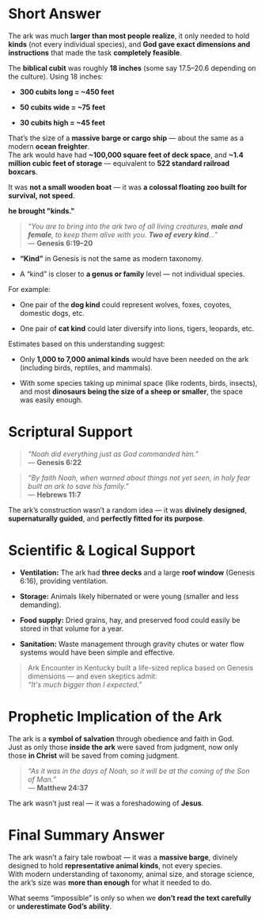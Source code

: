 # Short Answer

The ark was much **larger than most people realize**, it only needed to hold **kinds** (not every individual species), and **God gave exact dimensions and instructions** that made the task **completely feasible**.

The **biblical cubit** was roughly **18 inches** (some say 17.5–20.6 depending on the culture). Using 18 inches:

- **300 cubits long = ~450 feet**
    
- **50 cubits wide = ~75 feet**
    
- **30 cubits high = ~45 feet**
    

That’s the size of a **massive barge or cargo ship** — about the same as a modern **ocean freighter**.  
The ark would have had **~100,000 square feet of deck space**, and **~1.4 million cubic feet of storage** — equivalent to **522 standard railroad boxcars**.

It was **not a small wooden boat** — it was **a colossal floating zoo built for survival, not speed**.

**he brought "kinds."**

> _“You are to bring into the ark two of all living creatures, **male and female**, to keep them alive with you. **Two of every kind**...”_  
> — **Genesis 6:19–20**

- **“Kind”** in Genesis is not the same as modern taxonomy.
    
- A “kind” is closer to **a genus or family** level — not individual species.
    

For example:

- One pair of the **dog kind** could represent wolves, foxes, coyotes, domestic dogs, etc.
    
- One pair of **cat kind** could later diversify into lions, tigers, leopards, etc.
    

Estimates based on this understanding suggest:

- Only **1,000 to 7,000 animal kinds** would have been needed on the ark (including birds, reptiles, and mammals).
    
- With some species taking up minimal space (like rodents, birds, insects), and most **dinosaurs being the size of a sheep or smaller**, the space was easily enough.

# Scriptural Support

> _“Noah did everything just as God commanded him.”_  
> — **Genesis 6:22**

> _“By faith Noah, when warned about things not yet seen, in holy fear built an ark to save his family.”_  
> — **Hebrews 11:7**

The ark’s construction wasn’t a random idea — it was **divinely designed**, **supernaturally guided**, and **perfectly fitted for its purpose**.

# Scientific & Logical Support

- **Ventilation:** The ark had **three decks** and a large **roof window** (Genesis 6:16), providing ventilation.
    
- **Storage:** Animals likely hibernated or were young (smaller and less demanding).
    
- **Food supply:** Dried grains, hay, and preserved food could easily be stored in that volume for a year.
    
- **Sanitation:** Waste management through gravity chutes or water flow systems would have been simple and effective.


> Ark Encounter in Kentucky built a life-sized replica based on Genesis dimensions — and even skeptics admit:  
> _“It's much bigger than I expected.”_
# Prophetic Implication of the Ark

The ark is a **symbol of salvation** through obedience and faith in God.  
Just as only those **inside the ark** were saved from judgment, now only those **in Christ** will be saved from coming judgment.

> _“As it was in the days of Noah, so it will be at the coming of the Son of Man.”_  
> — **Matthew 24:37**

The ark wasn’t just real — it was a foreshadowing of **Jesus**.
# Final Summary Answer

The ark wasn’t a fairy tale rowboat — it was a **massive barge**, divinely designed to hold **representative animal kinds**, not every species.  
With modern understanding of taxonomy, animal size, and storage science, the ark’s size was **more than enough** for what it needed to do.

What seems “impossible” is only so when we **don’t read the text carefully** or **underestimate God’s ability**.

